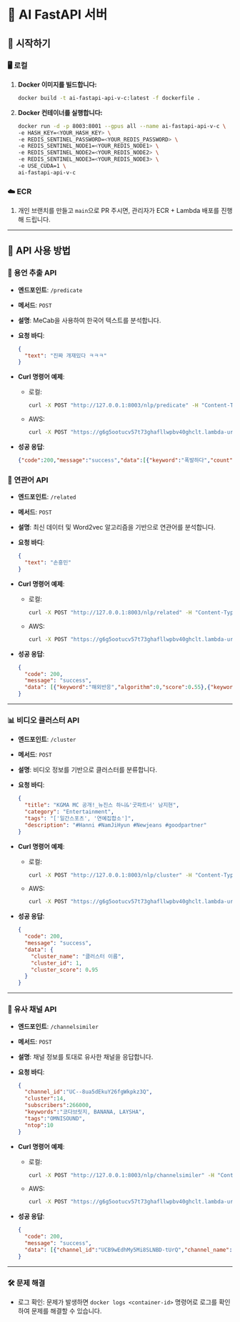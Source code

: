 # 🚀 AI FastAPI 서버

## 📄 시작하기

### 🖥️ 로컬
1. **Docker 이미지를 빌드합니다:**
    ```bash
    docker build -t ai-fastapi-api-v-c:latest -f dockerfile .
    ```
2. **Docker 컨테이너를 실행합니다:**
    ```bash
    docker run -d -p 8003:8001 --gpus all --name ai-fastapi-api-v-c \
    -e HASH_KEY=<YOUR_HASH_KEY> \
    -e REDIS_SENTINEL_PASSWORD=<YOUR_REDIS_PASSWORD> \
    -e REDIS_SENTINEL_NODE1=<YOUR_REDIS_NODE1> \
    -e REDIS_SENTINEL_NODE2=<YOUR_REDIS_NODE2> \
    -e REDIS_SENTINEL_NODE3=<YOUR_REDIS_NODE3> \
    -e USE_CUDA=1 \
    ai-fastapi-api-v-c
    ```

### ☁️ ECR
1. 개인 브랜치를 만들고 `main`으로 PR 주시면, 관리자가 ECR + Lambda 배포를 진행해 드립니다.

---

## 📡 API 사용 방법

### 📝 용언 추출 API
- **엔드포인트**: `/predicate`
- **메서드**: `POST`
- **설명**: MeCab을 사용하여 한국어 텍스트를 분석합니다.
- **요청 바디**:
    ```json
    {
      "text": "진짜 개재밌다 ㅋㅋㅋ"
    }
    ```

- **Curl 명령어 예제**:
    - 로컬:
        ```bash
        curl -X POST "http://127.0.0.1:8003/nlp/predicate" -H "Content-Type: application/json" -d '{"keyword":"손흥민", "related":"토트넘"}'
        ```
    - AWS:
        ```bash
        curl -X POST "https://g6g5ootucv57t73ghafllwpbv40ghclt.lambda-url.ap-northeast-2.on.aws/nlp/predicate" -H "Content-Type: application/json" -d '{"keyword":"손흥민", "related":"토트넘"}'
        ```

- **성공 응답**:
    ```json
    {"code":200,"message":"success","data":[{"keyword":"폭발하다","count":126},{"keyword":"밝히다","count":67},{"keyword":"요구하다","count":65},{"keyword":"요청하다","count":64}]}
    ```

### 🔗 연관어 API
- **엔드포인트**: `/related`
- **메서드**: `POST`
- **설명**: 최신 데이터 및 Word2vec 알고리즘을 기반으로 연관어를 분석합니다.
- **요청 바디**:
    ```json
    {
      "text": "손흥민"
    }
    ```

- **Curl 명령어 예제**:
    - 로컬:
        ```bash
        curl -X POST "http://127.0.0.1:8003/nlp/related" -H "Content-Type: application/json" -d '{"text":"손흥민", "vbr_size":1000}'
        ```
    - AWS:
        ```bash
        curl -X POST "https://g6g5ootucv57t73ghafllwpbv40ghclt.lambda-url.ap-northeast-2.on.aws/nlp/related" -H "Content-Type: application/json" -d '{"text":"손흥민"}'
        ```

- **성공 응답**:
    ```json
    {
      "code": 200,
      "message": "success",
      "data": [{"keyword":"해외반응","algorithm":0,"score":0.55},{"keyword":"손흥민","algorithm":0,"score":0.45}]
    }
    ```

---

### 📊 비디오 클러스터 API
- **엔드포인트**: `/cluster`
- **메서드**: `POST`
- **설명**: 비디오 정보를 기반으로 클러스터를 분류합니다.
- **요청 바디**:
    ```json
    {
      "title": "KGMA MC 공개!_뉴진스 하니&'굿파트너' 남지현",
      "category": "Entertainment",
      "tags": "['일간스포츠', '연예집합소']",
      "description": "#Hanni #NamJiHyun #Newjeans #goodpartner"
    }
    ```

- **Curl 명령어 예제**:
    - 로컬:
        ```bash
        curl -X POST "http://127.0.0.1:8003/nlp/cluster" -H "Content-Type: application/json" -d '{"title": "KGMA MC 공개!_뉴진스 하니&굿파트너 남지현", "category": "Entertainment", "tags": "[일간스포츠, 연예집합소]", "description": "#Hanni #NamJiHyun #Newjeans"}'
        ```
    - AWS:
        ```bash
        curl -X POST "https://g6g5ootucv57t73ghafllwpbv40ghclt.lambda-url.ap-northeast-2.on.aws/nlp/cluster" -H "Content-Type: application/json" -d '{"title": "부산 치과 신경치료 할 때 통증?", "category": "Howto & Style"}'
        ```

- **성공 응답**:
    ```json
    {
      "code": 200,
      "message": "success",
      "data": {
        "cluster_name": "클러스터 이름",
        "cluster_id": 1,
        "cluster_score": 0.95
      }
    }
    ```

---

### 🎥 유사 채널 API
- **엔드포인트**: `/channelsimiler`
- **메서드**: `POST`
- **설명**: 채널 정보를 토대로 유사한 채널을 응답합니다.
- **요청 바디**:
    ```json
    {
      "channel_id":"UC--8ua5dEkuY26fgWkpkz3Q",
      "cluster":14,
      "subscribers":266000,
      "keywords":"코다브릿지, BANANA, LAYSHA",
      "tags":"OMNISOUND",
      "ntop":10
    }
    ```

- **Curl 명령어 예제**:
    - 로컬:
        ```bash
        curl -X POST "http://127.0.0.1:8003/nlp/channelsimiler" -H "Content-Type: application/json" -d '{"channel_id":"UCI3wMpybY12tpc0u33Z-j1w", "cluster":64, "subscribers":266000}'
        ```
    - AWS:
        ```bash
        curl -X POST "https://g6g5ootucv57t73ghafllwpbv40ghclt.lambda-url.ap-northeast-2.on.aws/nlp/channelsimiler" -H "Content-Type: application/json" -d '{"channel_id":"UCB116o3mKmmdcdw89rh7Djg"}'
        ```

- **성공 응답**:
    ```json
    {
      "code": 200,
      "message": "success",
      "data": [{"channel_id":"UCB9wEdhMy5Mi8SLNBD-tUrQ","channel_name":"주류학개론"}]
    }
    ```
---

### 🛠️ 문제 해결
- 로그 확인: 문제가 발생하면 `docker logs <container-id>` 명령어로 로그를 확인하여 문제를 해결할 수 있습니다.
